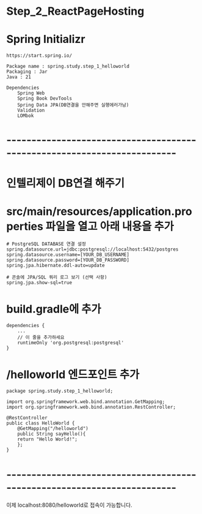 # Step_2_ReactPageHosting
# Spring Initializr
    https://start.spring.io/
    
    Package name : spring.study.step_1_helloworld
    Packaging : Jar
    Java : 21

    Dependencies
        Spring Web
        Spring Book DevTools
        Spring Data JPA(DB연결을 안해주면 실행에러가남)
        Validation
        LOMbok
# ------------------------------------------------------------------------
# 인텔리제이 DB연결 해주기
# src/main/resources/application.properties 파일을 열고 아래 내용을 추가
    # PostgreSQL DATABASE 연결 설정
    spring.datasource.url=jdbc:postgresql://localhost:5432/postgres
    spring.datasource.username=[YOUR_DB_USERNAME]
    spring.datasource.password=[YOUR_DB_PASSWORD]
    spring.jpa.hibernate.ddl-auto=update

    # 콘솔에 JPA/SQL 쿼리 로그 보기 (선택 사항)
    spring.jpa.show-sql=true

# build.gradle에 추가
    dependencies {
	    ...
        // 이 줄을 추가하세요
	    runtimeOnly 'org.postgresql:postgresql'
    }

# /helloworld 엔드포인트 추가
    package spring.study.step_1_helloworld;

    import org.springframework.web.bind.annotation.GetMapping;
    import org.springframework.web.bind.annotation.RestController;

    @RestController
    public class HelloWorld {
        @GetMapping("/helloworld")
        public String sayHello(){
        return "Hello World!";
        };
    }

# ------------------------------------------------------------------------
이제 localhost:8080/helloworld로 접속이 가능합니다.
